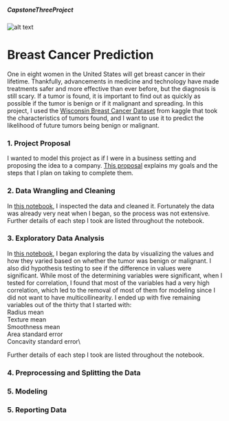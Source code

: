 ##### CapstoneThreeProject
![alt text](https://medcitynews.com/uploads/2020/07/GettyImages-1165309517-600x400.jpg)
# Breast Cancer Prediction

One in eight women in the United States will get breast cancer in their lifetime. Thankfully, advancements in medicine and technology have made treatments safer and more effective than ever before, but the diagnosis is still scary.  If a tumor is found, it is important to find out as quickly as possible if the tumor is benign or if it malignant and spreading.  In this project, I used the [Wisconsin Breast Cancer Dataset](https://www.kaggle.com/uciml/breast-cancer-wisconsin-data) from kaggle that took the characteristics of tumors found, and I want to use it to predict the likelihood of future tumors being benign or malignant.

### 1. Project Proposal

I wanted to model this project as if I were in a business setting and proposing the idea to a company.  [This proposal](https://github.com/dawgtree/CapstoneThreeProject/blob/main/Capstone%203%20Project%20Proposal.pdf) explains my goals and the steps that I plan on taking to complete them.

### 2. Data Wrangling and Cleaning

In [this notebook](https://github.com/dawgtree/CapstoneThreeProject/blob/main/Cancer%20Diagnosis%20Capstone%20Project%20Data%20Wrangling.ipynb), I inspected the data and cleaned it.  Fortunately the data was already very neat when I began, so the process was not extensive.  Further details of each step I took are listed throughout the notebook.

### 3. Exploratory Data Analysis

In [this notebook](https://github.com/dawgtree/CapstoneThreeProject/blob/main/Cancer%20Diagnosis%20Capstone%20Project%20EDA.ipynb), I began exploring the data by visualizing the values and how they varied based on whether the tumor was benign or malignant.  I also did hypothesis testing to see if the difference in values were significant.  While most of the determining variables were significant, when I tested for correlation, I found that most of the variables had a very high correlation, which led to the removal of most of them for modeling since I did not want to have multicollinearity.  I ended up with five remaining variables out of the thirty that I started with:\
Radius mean\
Texture mean\
Smoothness mean\
Area standard error\
Concavity standard error\

Further details of each step I took are listed throughout the notebook.

### 4. Preprocessing and Splitting the Data

### 5. Modeling

### 5. Reporting Data
